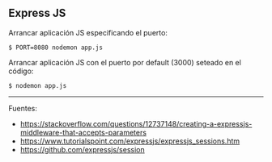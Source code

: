 ## Express JS

Arrancar aplicación JS especificando el puerto:

	$ PORT=8080 nodemon app.js

Arrancar aplicación JS con el puerto por default (3000) seteado en el código:

	$ nodemon app.js

---

Fuentes:

+ https://stackoverflow.com/questions/12737148/creating-a-expressjs-middleware-that-accepts-parameters
+ https://www.tutorialspoint.com/expressjs/expressjs_sessions.htm
+ https://github.com/expressjs/session

